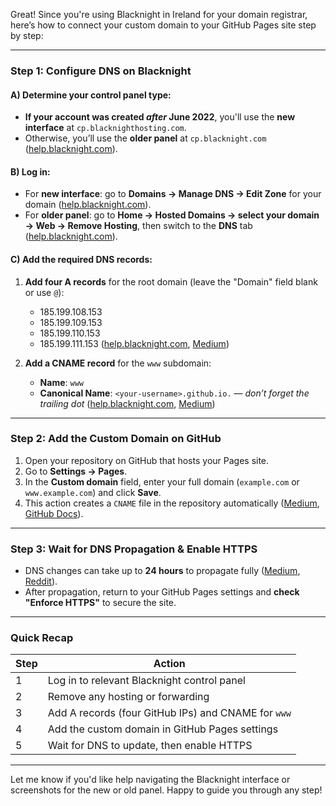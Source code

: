 Great! Since you're using Blacknight in Ireland for your domain registrar, here’s how to connect your custom domain to your GitHub Pages site step by step:

---

### Step 1: Configure DNS on Blacknight

#### A) Determine your control panel type:

* **If your account was created *after* June 2022**, you'll use the **new interface** at `cp.blacknighthosting.com`.
* Otherwise, you’ll use the **older panel** at `cp.blacknight.com` ([help.blacknight.com][1]).

#### B) Log in:

* For **new interface**: go to **Domains → Manage DNS → Edit Zone** for your domain ([help.blacknight.com][2]).
* For **older panel**: go to **Home → Hosted Domains → select your domain → Web → Remove Hosting**, then switch to the **DNS** tab ([help.blacknight.com][1]).

#### C) Add the required DNS records:

1. **Add four A records** for the root domain (leave the "Domain" field blank or use `@`):

   * 185.199.108.153
   * 185.199.109.153
   * 185.199.110.153
   * 185.199.111.153 ([help.blacknight.com][1], [Medium][3])

2. **Add a CNAME record** for the `www` subdomain:

   * **Name**: `www`
   * **Canonical Name**: `<your-username>.github.io.` — *don’t forget the trailing dot* ([help.blacknight.com][1], [Medium][3])

---

### Step 2: Add the Custom Domain on GitHub

1. Open your repository on GitHub that hosts your Pages site.
2. Go to **Settings → Pages**.
3. In the **Custom domain** field, enter your full domain (`example.com` or `www.example.com`) and click **Save**.
4. This action creates a `CNAME` file in the repository automatically ([Medium][3], [GitHub Docs][4]).

---

### Step 3: Wait for DNS Propagation & Enable HTTPS

* DNS changes can take up to **24 hours** to propagate fully ([Medium][3], [Reddit][5]).
* After propagation, return to your GitHub Pages settings and **check "Enforce HTTPS"** to secure the site.

---

### Quick Recap

| Step | Action                                              |
| ---- | --------------------------------------------------- |
| 1    | Log in to relevant Blacknight control panel         |
| 2    | Remove any hosting or forwarding                    |
| 3    | Add A records (four GitHub IPs) and CNAME for `www` |
| 4    | Add the custom domain in GitHub Pages settings      |
| 5    | Wait for DNS to update, then enable HTTPS           |

---

Let me know if you'd like help navigating the Blacknight interface or screenshots for the new or old panel. Happy to guide you through any step!

[1]: https://help.blacknight.com/hc/en-us/articles/360019868777-Adding-GitHub-Pages-DNS-Records?utm_source=chatgpt.com "Adding GitHub Pages DNS Records – Blacknight - Customer Service / Technical Support Centre"
[2]: https://help.blacknight.com/hc/en-us/articles/4413046384401-How-do-I-change-DNS-records-for-my-domain?utm_source=chatgpt.com "How do I change DNS records for my domain? – Blacknight - Customer Service / Technical Support Centre"
[3]: https://hossainkhan.medium.com/using-custom-domain-for-github-pages-86b303d3918a?utm_source=chatgpt.com "Using custom domain for GitHub pages | by Hossain Khan | Medium"
[4]: https://docs.github.com/en/pages/configuring-a-custom-domain-for-your-github-pages-site?utm_source=chatgpt.com "Configuring a custom domain for your GitHub Pages site - GitHub Docs"
[5]: https://www.reddit.com/r/github/comments/1gli9jk?utm_source=chatgpt.com "GitHub Pages URL help"
